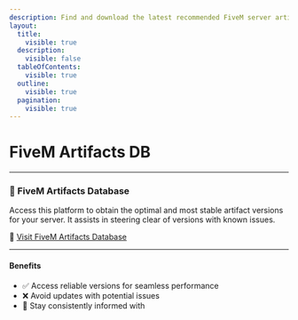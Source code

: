 ```yaml
---
description: Find and download the latest recommended FiveM server artifacts.
layout:
  title:
    visible: true
  description:
    visible: false
  tableOfContents:
    visible: true
  outline:
    visible: true
  pagination:
    visible: true
---
```


# FiveM Artifacts DB

***

### 🔧 FiveM Artifacts Database

Access this platform to obtain the optimal and most stable artifact versions for your server. It assists in steering clear of versions with known issues.

🔗 [Visit FiveM Artifacts Database](https://artifacts.jgscripts.com/)

***

#### Benefits

* ✅ Access reliable versions for seamless performance
* ❌ Avoid updates with potential issues
* 🔄 Stay consistently informed with

